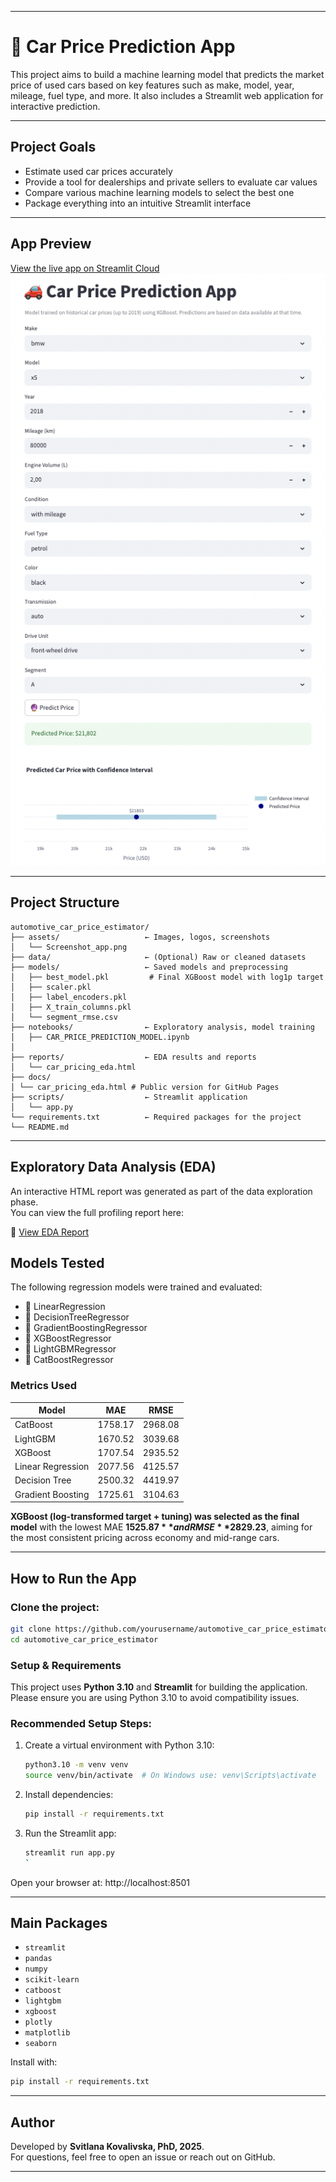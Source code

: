 
---

# 🚗 Car Price Prediction App

This project aims to build a machine learning model that predicts the market price of used cars based on key features such as make, model, year, mileage, fuel type, and more. It also includes a Streamlit web application for interactive prediction.

---

##  Project Goals

- Estimate used car prices accurately
- Provide a tool for dealerships and private sellers to evaluate car values
- Compare various machine learning models to select the best one
- Package everything into an intuitive Streamlit interface

---

##  App Preview

[View the live app on Streamlit Cloud](https://kovalivska-automotive-car-price-estimator-scriptsapp-voqcjw.streamlit.app/)  
![Screenshot of the App](assets/Screenshot_app.png)

---

##  Project Structure

```
automotive_car_price_estimator/
├── assets/                   ← Images, logos, screenshots
│   └── Screenshot_app.png
├── data/                     ← (Optional) Raw or cleaned datasets
├── models/                   ← Saved models and preprocessing
│   ├── best_model.pkl         # Final XGBoost model with log1p target
│   ├── scaler.pkl
│   ├── label_encoders.pkl
│   ├── X_train_columns.pkl
│   └── segment_rmse.csv
├── notebooks/                ← Exploratory analysis, model training
│   ├── CAR_PRICE_PREDICTION_MODEL.ipynb
│ 
├── reports/                  ← EDA results and reports
│   └── car_pricing_eda.html
├── docs/
│ └── car_pricing_eda.html # Public version for GitHub Pages
├── scripts/                  ← Streamlit application
│   └── app.py
└── requirements.txt          ← Required packages for the project
└── README.md
```

---
## Exploratory Data Analysis (EDA)

An interactive HTML report was generated as part of the data exploration phase.  
You can view the full profiling report here:

🔗 [View EDA Report](https://kovalivska.github.io/automotive_car_price_estimator/car_pricing_eda.html)

## Models Tested

The following regression models were trained and evaluated:
- 🔹 LinearRegression 
- 🔹 DecisionTreeRegressor 
- 🔹 GradientBoostingRegressor 
- 🔹 XGBoostRegressor  
- 🔹 LightGBMRegressor  
- 🔹 CatBoostRegressor 

### Metrics Used

| Model       		| MAE       | RMSE     |
|-------------------|-----------|----------|
| CatBoost    		| 1758.17   | 2968.08  |
| LightGBM    		| 1670.52   | 3039.68  |
| XGBoost     		| 1707.54   | 2935.52  |
| Linear Regression | 2077.56   | 4125.57  |
| Decision Tree 	| 2500.32   | 4419.97  |
| Gradient Boosting | 1725.61   | 3104.63  |

 **XGBoost (log-transformed target + tuning) was selected as the final model** with the lowest MAE **$1525.87** and RMSE **$2829.23**, aiming for the most consistent pricing across economy and mid-range cars.

---

##  How to Run the App

### Clone the project:
```bash
git clone https://github.com/yourusername/automotive_car_price_estimator.git
cd automotive_car_price_estimator
```

### Setup & Requirements

This project uses **Python 3.10** and **Streamlit** for building the application.  
Please ensure you are using Python 3.10 to avoid compatibility issues.

### Recommended Setup Steps:

1. Create a virtual environment with Python 3.10:
    ```bash
    python3.10 -m venv venv
    source venv/bin/activate  # On Windows use: venv\Scripts\activate
    ```

2. Install dependencies:
    ```bash
    pip install -r requirements.txt
    ```

3. Run the Streamlit app:
    ```bash
    streamlit run app.py
    `
Open your browser at: http://localhost:8501

---

## Main Packages

- `streamlit`
- `pandas`
- `numpy`
- `scikit-learn`
- `catboost`
- `lightgbm`
- `xgboost`
- `plotly`
- `matplotlib`
- `seaborn`

Install with:
```bash
pip install -r requirements.txt
```

---

##  Author

Developed by **Svitlana Kovalivska, PhD, 2025**.  
For questions, feel free to open an issue or reach out on GitHub.

---
